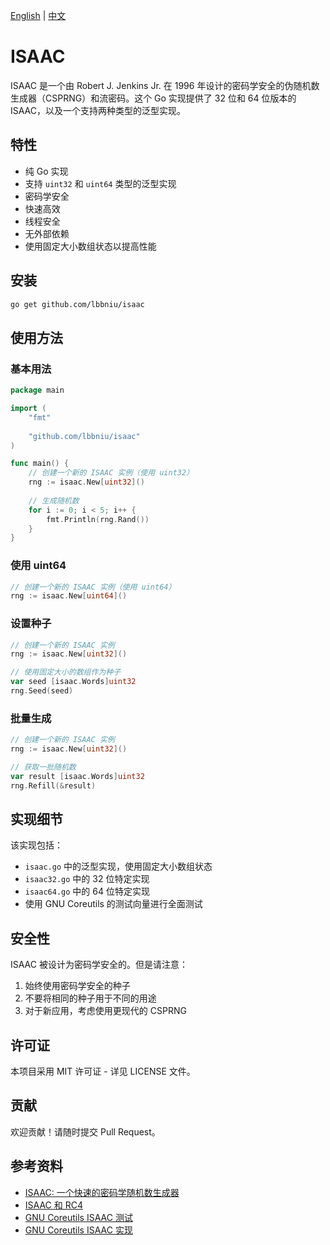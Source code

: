 [English](README.md) | [中文](README_ZH.md)

# ISAAC

ISAAC 是一个由 Robert J. Jenkins Jr. 在 1996 年设计的密码学安全的伪随机数生成器（CSPRNG）和流密码。这个 Go 实现提供了 32 位和 64 位版本的 ISAAC，以及一个支持两种类型的泛型实现。

## 特性

- 纯 Go 实现
- 支持 `uint32` 和 `uint64` 类型的泛型实现
- 密码学安全
- 快速高效
- 线程安全
- 无外部依赖
- 使用固定大小数组状态以提高性能

## 安装

```bash
go get github.com/lbbniu/isaac
```

## 使用方法

### 基本用法

```go
package main

import (
    "fmt"
    
    "github.com/lbbniu/isaac"
)

func main() {
    // 创建一个新的 ISAAC 实例（使用 uint32）
    rng := isaac.New[uint32]()
    
    // 生成随机数
    for i := 0; i < 5; i++ {
        fmt.Println(rng.Rand())
    }
}
```

### 使用 uint64

```go
// 创建一个新的 ISAAC 实例（使用 uint64）
rng := isaac.New[uint64]()
```

### 设置种子

```go
// 创建一个新的 ISAAC 实例
rng := isaac.New[uint32]()

// 使用固定大小的数组作为种子
var seed [isaac.Words]uint32
rng.Seed(seed)
```

### 批量生成

```go
// 创建一个新的 ISAAC 实例
rng := isaac.New[uint32]()

// 获取一批随机数
var result [isaac.Words]uint32
rng.Refill(&result)
```

## 实现细节

该实现包括：

- `isaac.go` 中的泛型实现，使用固定大小数组状态
- `isaac32.go` 中的 32 位特定实现
- `isaac64.go` 中的 64 位特定实现
- 使用 GNU Coreutils 的测试向量进行全面测试

## 安全性

ISAAC 被设计为密码学安全的。但是请注意：

1. 始终使用密码学安全的种子
2. 不要将相同的种子用于不同的用途
3. 对于新应用，考虑使用更现代的 CSPRNG

## 许可证

本项目采用 MIT 许可证 - 详见 LICENSE 文件。

## 贡献

欢迎贡献！请随时提交 Pull Request。

## 参考资料

- [ISAAC: 一个快速的密码学随机数生成器](http://burtleburtle.net/bob/rand/isaac.html)
- [ISAAC 和 RC4](http://burtleburtle.net/bob/rand/isaacafa.html)
- [GNU Coreutils ISAAC 测试](https://github.com/coreutils/coreutils/blob/master/gl/tests/test-rand-isaac.c)
- [GNU Coreutils ISAAC 实现](https://github.com/coreutils/coreutils/blob/master/gl/lib/rand-isaac.c) 